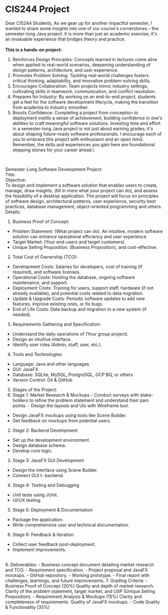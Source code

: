 # CIS244 Project

Dear CIS244 Students,
As we gear up for another impactful semester, I wanted to share some insights into one of our
course's cornerstones – the semester-long Java project. It is more than just an academic
exercise; it's an invaluable experience that bridges theory and practice.\
<br>
**This is a hands-on project:**
1. Reinforces Design Principles: Concepts learned in lectures come alive when applied to
real-world scenarios, deepening understanding of design patterns, architecture, and
user experience.
2. Promotes Problem Solving: Tackling real-world challenges fosters critical thinking,
adaptability, and innovative problem-solving skills.
3. Encourages Collaboration: Team projects mimic industry settings, cultivating skills in
teamwork, communication, and conflict resolution.
4. Prepares for Industry: By working on an end-to-end project, students get a feel for the
software development lifecycle, making the transition from academia to industry
smoother.
5. Boosts Confidence: Completing a project from conception to deployment instills a sense
of achievement, building confidence in one's abilities to craft meaningful software
solutions.
Investing time and effort in a semester-long Java project is not just about earning grades; it's
about shaping future-ready software professionals.
I encourage each of you to embrace this project with enthusiasm and an open mind.
Remember, the skills and experiences you gain here are foundational stepping stones for your
career ahead.\
<br>


Semester-Long Software Development Project: \
Title:
<br>
Objective: \
To design and implement a software solution that enables users to create, manage, draw
insights, (fill in more what your project can do), and assess the feasibility of a desktop
application. The project will focus on principles of software design, architectural patterns, user
experience, security best practices, database management, object-oriented programming and
others.
<br>
Details: 
1. Business Proof of Concept:
- Problem Statement: (What project can do). An intuitive, modern software
solution can enhance operational efficiency and user experience.
- Target Market: (Your end-users and target customers)
- Unique Selling Proposition: (Business Proposition), and cost-effective.
2. Total Cost of Ownership (TCO):
- Development Costs: Salaries for developers, cost of training (if required), and
software licenses.
- Operational Costs: Hosting the database, ongoing software maintenance, and
support.
- Deployment Costs: Training for users, support staff, hardware (if not already
available), and potential costs related to data migration.
- Update & Upgrade Costs: Periodic software updates to add new features,
improve existing ones, or fix bugs.
- End of Life Costs: Data backup and migration to a new system (if needed).
3. Requirements Gathering and Specification:
- Understand the daily operations of (Your group project).
- Design an intuitive interface.
- Identify user roles (Admin, staff, user, etc.).
4. Tools and Technologies:
- Language: Java and other languages
- GUI: JavaFX
- Database: SQLite, MySQL, PostgreSQL, GCP BQ, or others
- Version Control: Git & GitHub
5. Stages of the Project:
  1. Stage 1: Market Research & Mockups 
    - Conduct surveys with stake-holders to refine the problem statement and
      understand their pain points.
    - Design the layouts and UIs with Wireframe tool.
- Design JavaFX mockups using tools like Scene Builder.
- Get feedback on mockups from potential users.
2. Stage 2: Backend Development
- Set up the development environment.
- Design database schema.
- Develop core logic.
3. Stage 3: JavaFX GUI Development
- Design the interface using Scene Builder.
- Connect GUI t- backend.
4. Stage 4: Testing and Debugging
- Unit tests using JUnit.
- UI/UX testing.
5. Stage 5: Deployment & Documentation
- Package the application.
- Write comprehensive user and technical documentation.
6. Stage 6: Feedback & Iteration
- Collect user feedback post-deployment.
- Implement improvements.
<br>
6. Deliverables:
- Business concept document detailing market research and TCO.
- Requirement specification.
- Project proposal and JavaFX mockups.
- GitHub repository.
- Working prototype.
- Final report with challenges, learnings, and future improvements.
7. Grading Criteria:
- Business Proof of Concept (20%)
Quality and depth of market research.
Clarity of the problem statement, target market, and USP (Unique Selling
Proposition).
- Requirement Analysis & Mockups (15%)
Clarity and completeness of requirements.
Quality of JavaFX mockups.
- Code Quality & Functionality (35%)

